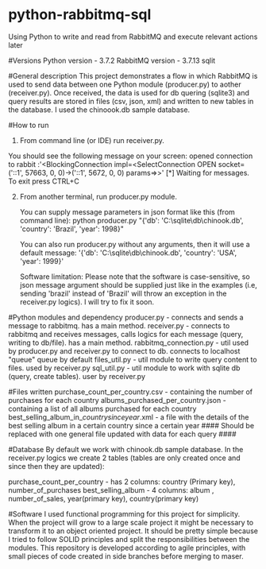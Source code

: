 # python-rabbitmq-sql
Using Python to write and read from RabbitMQ and execute relevant actions later

#Versions
Python version - 3.7.2
RabbitMQ version - 3.7.13
sqlit

#General description
This project demonstrates a flow in which RabbitMQ is used to send data between one Python module (producer.py) to aother (receiver.py). Once received, the data is used for db quering (sqlite3) and query results are stored in files (csv, json, xml) and written to new tables in the database. I used the chinoook.db sample database.

#How to run
1. From command line (or IDE)  run receiver.py.

You should see the following message on your screen:
opened connection to rabbit :'<BlockingConnection impl=<SelectConnection OPEN socket=('::1', 57663, 0, 0)->('::1', 5672, 0, 0) params=<ConnectionParameters host=localhost port=5672 virtual_host=/ ssl=False>>>'
 [*] Waiting for messages. To exit press CTRL+C
  
2. From another terminal, run producer.py module.
   
   You can supply message parameters in json format like this (from command line):
   python producer.py  "{'db': 'C:\\sqlite\\db\\chinook.db', 'country': 'Brazil', 'year': 1998}"
   
   You can also run producer.py without any arguments, then it will use a default message:
   '{'db': 'C:\\sqlite\\db\\chinook.db', 'country': 'USA', 'year': 1999}'
   
   Software limitation:
   Please note that the software is case-sensitive, so json message argument should be supplied just like in the examples (i.e, sending    'brazil' instead of 'Brazil' will throw an exception in the receiver.py logics). I will try to fix it soon.
   
#Python modules and dependency
  producer.py - connects and sends a message to rabbitmq. has a main method.
  receiver.py - connects to rabbitmq and receives messages, calls logics for each message (query, writing to db/file). has a main method.
  rabbitmq_connection.py - util used by producer.py and receiver.py to connect to db. connects to localhost "queue" queue by default
  files_util.py - util module to write query content to files. used by receiver.py
  sql_util.py - util module to work with sqlite db (query, create tables). user by receiver.py
  
#Files written
purchase_count_per_country.csv - containing the number of purchases for each country
albums_purchased_per_country.json - containing a list of all albums purchased for each country
best_selling_album_in_*country*_since_*year*.xml - a file with the details of the best selling album in a certain country since a certain year #### Should be replaced with one general file updated with data for each query ####

#Database
By default we work with chinook.db sample database.
In the receiver.py logics we create 2 tables (tables are only created once and since then they are updated):

purchase_count_per_country - has 2 columns: country (Primary key), number_of_purchases
best_selling_album - 4 columns: album , number_of_sales, year(primary key), country(primary key)
   
   
#Software
I used functional programming for this project for simplicity.
When the project will grow to a large scale project it might be necessary to transform it to an object oriented project.
It should be pretty simple because I tried to follow SOLID principles and split the responsibilities between the modules.
This repository is developed according to agile principles, with small pieces of code created in side branches before merging to maser.



